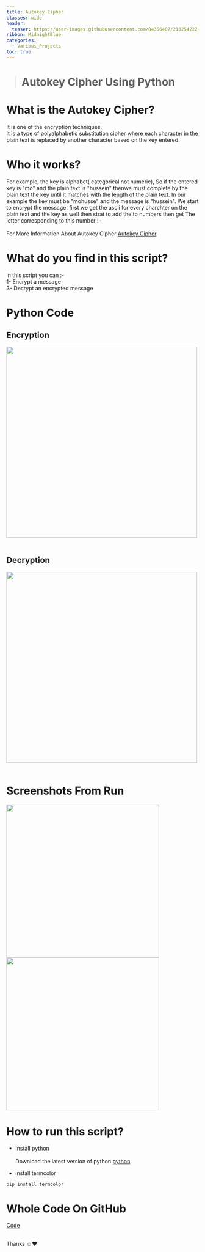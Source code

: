 ```yaml
---
title: Autokey Cipher
classes: wide
header:
  teaser: https://user-images.githubusercontent.com/84356407/210254222-4fe01950-e17e-4528-9ae5-ab0c4cab3437.jpg
ribbon: MidnightBlue
categories:
  - Various_Projects
toc: true
---
```


> # Autokey Cipher Using Python

# What is the Autokey Cipher?

It is one of the encryption techniques.<br>
It is a type of polyalphabetic substitution cipher where each character in the plain text is replaced by another character based on the key entered.<br>

# Who it works?
For example, the key is alphabet( categorical not numeric), So if the entered key is "mo" and the plain text is "hussein" thenwe must complete by the plain text the key until it matches with the length of the plain text. In our example the key must be "mohusse" and the message is "hussein". We start to encrypt the message. first we get the ascii for every charchter on the plain text and the key as well then strat to add the to numbers then get The letter corresponding to this number  :-<br><br>
For More Information About Autokey Cipher [Autokey Cipher](https://www.geeksforgeeks.org/autokey-cipher-symmetric-ciphers/)

# What do you find in this script?
in this script you can :- <br>
1- Encrypt a message <br>
3- Decrypt an encrypted message<br> 

# Python Code
## Encryption 
<img src="https://user-images.githubusercontent.com/84356407/210256367-31059ed1-116a-4a50-83c1-ed712b3cfbf9.png" width="500"><br><br>
## Decryption 
<img src="https://user-images.githubusercontent.com/84356407/210256373-8557c539-691e-4404-83a1-ca841a7e85cf.png" width="500"><br><br>

# Screenshots  From Run 
<img src="https://user-images.githubusercontent.com/84356407/210256510-d0c6ff56-b7a0-4dd5-9807-75a10b4732b0.png" width="400"><br>
<img src="https://user-images.githubusercontent.com/84356407/210256395-b85dda71-cd32-43ba-ad1c-5d8a04b8d916.png" width="400"><br>


# How to run this script?
- Install python<br><br>
Download the latest version of python [python](https://www.python.org/downloads/)<br>

- install termcolor
```
pip install termcolor
```

# Whole Code On GitHub 
[Code](https://github.com/HusseinAdel7/Autokey_Cipher)<br><br>

Thanks ☺♥
